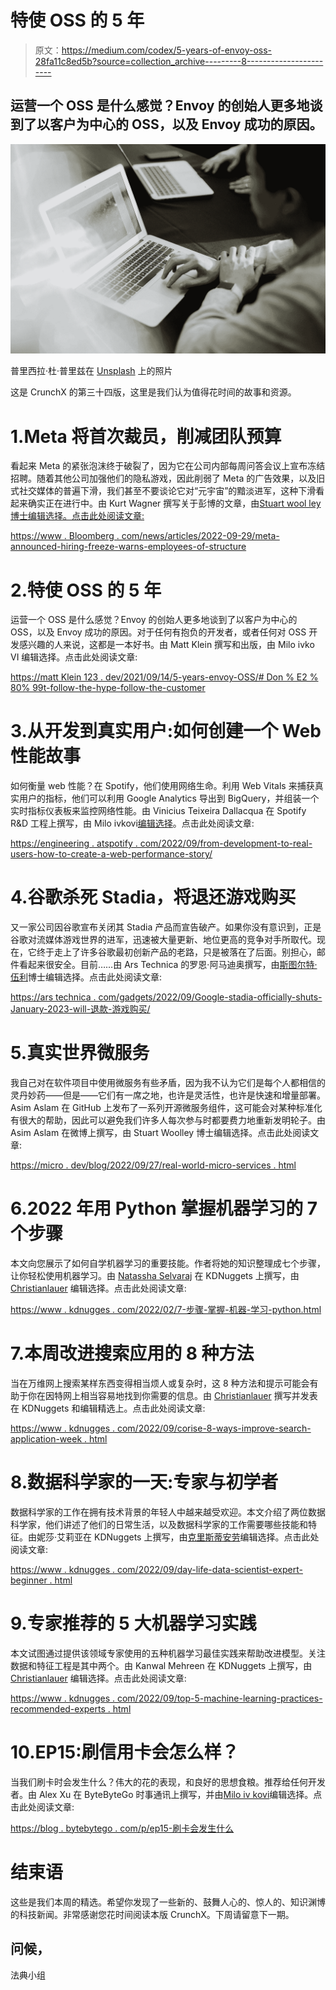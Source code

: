 # 特使 OSS 的 5 年

> 原文：<https://medium.com/codex/5-years-of-envoy-oss-28fa11c8ed5b?source=collection_archive---------8----------------------->

## 运营一个 OSS 是什么感觉？Envoy 的创始人更多地谈到了以客户为中心的 OSS，以及 Envoy 成功的原因。

![](img/22d4e1083c0c2f38f322a7316773aa56.png)

普里西拉·杜·普里兹在 [Unsplash](https://unsplash.com?utm_source=medium&utm_medium=referral) 上的照片

这是 CrunchX 的第三十四版，这里是我们认为值得花时间的故事和资源。

# 1.Meta 将首次裁员，削减团队预算

看起来 Meta 的紧张泡沫终于破裂了，因为它在公司内部每周问答会议上宣布冻结招聘。随着其他公司加强他们的隐私游戏，因此削弱了 Meta 的广告效果，以及旧式社交媒体的普遍下滑，我们甚至不要谈论它对“元宇宙”的黯淡进军，这种下滑看起来确实正在进行中。由 Kurt Wagner 撰写关于彭博的文章，由[Stuart wool ley 博士编辑选择。点击此处阅读文章:](https://medium.com/u/a435b5883828?source=post_page-----28fa11c8ed5b--------------------------------)

[https://www . Bloomberg . com/news/articles/2022-09-29/meta-announced-hiring-freeze-warns-employees-of-structure](https://www.bloomberg.com/news/articles/2022-09-29/meta-announces-hiring-freeze-warns-employees-of-restructuring)

# 2.特使 OSS 的 5 年

运营一个 OSS 是什么感觉？Envoy 的创始人更多地谈到了以客户为中心的 OSS，以及 Envoy 成功的原因。对于任何有抱负的开发者，或者任何对 OSS 开发感兴趣的人来说，这都是一本好书。由 Matt Klein 撰写和出版，由 Milo ivko VI 编辑选择。点击此处阅读文章:

[https://matt Klein 123 . dev/2021/09/14/5-years-envoy-OSS/# Don % E2 % 80% 99t-follow-the-hype-follow-the-customer](https://mattklein123.dev/2021/09/14/5-years-envoy-oss/)

# 3.从开发到真实用户:如何创建一个 Web 性能故事

如何衡量 web 性能？在 Spotify，他们使用网络生命。利用 Web Vitals 来捕获真实用户的指标，他们可以利用 Google Analytics 导出到 BigQuery，并组装一个实时指标仪表板来监控网络性能。由 Vinicius Teixeira Dallacqua 在 Spotify R&D 工程上撰写，由 Milo ivkovi[编辑选择](https://medium.com/u/3ee57b082bb?source=post_page-----28fa11c8ed5b--------------------------------)。点击此处阅读文章:

[https://engineering . atspotify . com/2022/09/from-development-to-real-users-how-to-create-a-web-performance-story/](https://engineering.atspotify.com/2022/09/from-development-to-real-users-how-to-create-a-web-performance-story/)

# 4.谷歌杀死 Stadia，将退还游戏购买

又一家公司因谷歌宣布关闭其 Stadia 产品而宣告破产。如果你没有意识到，正是谷歌对流媒体游戏世界的进军，迅速被大量更新、地位更高的竞争对手所取代。现在，它终于走上了许多谷歌最初创新产品的老路，只是被落在了后面。别担心，邮件看起来很安全。目前……由 Ars Technica 的罗恩·阿马迪奥撰写，由[斯图尔特·伍利](https://medium.com/u/a435b5883828?source=post_page-----28fa11c8ed5b--------------------------------)博士编辑选择。点击此处阅读文章:

[https://ars technica . com/gadgets/2022/09/Google-stadia-officially-shuts-January-2023-will-退款-游戏购买/](https://arstechnica.com/gadgets/2022/09/google-stadia-officially-shuts-down-january-2023-will-refund-game-purchases/)

# 5.真实世界微服务

我自己对在软件项目中使用微服务有些矛盾，因为我不认为它们是每个人都相信的灵丹妙药——但是——它们有一席之地，也许是灵活性，也许是快速和增量部署。Asim Aslam 在 GitHub 上发布了一系列开源微服务组件，这可能会对某种标准化有很大的帮助，因此可以避免我们许多人每次参与时都要费力地重新发明轮子。由 Asim Aslam 在微博上撰写，由 Stuart Woolley 博士编辑选择。点击此处阅读文章:

[https://micro . dev/blog/2022/09/27/real-world-micro-services . html](https://micro.dev/blog/2022/09/27/real-world-micro-services.html)

# 6.2022 年用 Python 掌握机器学习的 7 个步骤

本文向您展示了如何自学机器学习的重要技能。作者将她的知识整理成七个步骤，让你轻松使用机器学习。由 [Natassha Selvaraj](https://medium.com/u/6a2ef1b1f09d?source=post_page-----28fa11c8ed5b--------------------------------) 在 KDNuggets 上撰写，由 [Christianlauer](https://medium.com/u/2696f801a31a?source=post_page-----28fa11c8ed5b--------------------------------) 编辑选择。点击此处阅读文章:

[https://www . kdnugges . com/2022/02/7-步骤-掌握-机器-学习-python.html](https://www.kdnuggets.com/2022/02/7-steps-mastering-machine-learning-python.html)

# 7.本周改进搜索应用的 8 种方法

当在万维网上搜索某样东西变得相当烦人或复杂时，这 8 种方法和提示可能会有助于你在因特网上相当容易地找到你需要的信息。由 [Christianlauer](https://medium.com/u/2696f801a31a?source=post_page-----28fa11c8ed5b--------------------------------) 撰写并发表在 KDNuggets 和编辑精选上。点击此处阅读文章:

[https://www . kdnugges . com/2022/09/corise-8-ways-improve-search-application-week . html](https://www.kdnuggets.com/2022/09/corise-8-ways-improve-search-application-week.html)

# 8.数据科学家的一天:专家与初学者

数据科学家的工作在拥有技术背景的年轻人中越来越受欢迎。本文介绍了两位数据科学家，他们讲述了他们的日常生活，以及数据科学家的工作需要哪些技能和特征。由妮莎·艾莉亚在 KDNuggets 上撰写，由[克里斯蒂安劳](https://medium.com/u/2696f801a31a?source=post_page-----28fa11c8ed5b--------------------------------)编辑选择。点击此处阅读文章:

[https://www . kdnugges . com/2022/09/day-life-data-scientist-expert-beginner . html](https://www.kdnuggets.com/2022/09/day-life-data-scientist-expert-beginner.html)

# 9.专家推荐的 5 大机器学习实践

本文试图通过提供该领域专家使用的五种机器学习最佳实践来帮助改进模型。关注数据和特征工程是其中两个。由 Kanwal Mehreen 在 KDNuggets 上撰写，由 [Christianlauer](https://medium.com/u/2696f801a31a?source=post_page-----28fa11c8ed5b--------------------------------) 编辑选择。点击此处阅读文章:

[https://www . kdnugges . com/2022/09/top-5-machine-learning-practices-recommended-experts . html](https://www.kdnuggets.com/2022/09/top-5-machine-learning-practices-recommended-experts.html)

# 10.EP15:刷信用卡会怎么样？

当我们刷卡时会发生什么？伟大的花的表现，和良好的思想食粮。推荐给任何开发者。由 Alex Xu 在 ByteByteGo 时事通讯上撰写，并由[Milo iv kovi](https://medium.com/u/3ee57b082bb?source=post_page-----28fa11c8ed5b--------------------------------)编辑选择。点击此处阅读文章:

[https://blog . bytebytego . com/p/ep15-刷卡会发生什么](https://blog.bytebytego.com/p/ep15-what-happens-when-you-swipe)

# 结束语

这些是我们本周的精选。希望你发现了一些新的、鼓舞人心的、惊人的、知识渊博的科技新闻。非常感谢您花时间阅读本版 CrunchX。下周请留意下一期。

## 问候，

法典小组